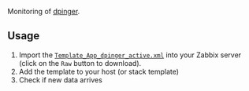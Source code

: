 Monitoring of [dpinger](https://github.com/dennypage/dpinger).

## Usage
1. Import the
   [`Template_App_dpinger_active.xml`](Template_App_dpinger_active.xml)
   into your Zabbix server (click on the `Raw` button to download).
2. Add the template to your host (or stack template)
3. Check if new data arrives
